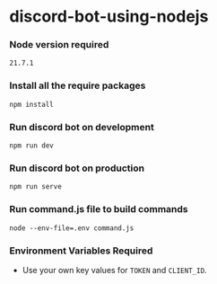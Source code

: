 # discord-bot-using-nodejs

### Node version required
`21.7.1`

### Install all the require packages
`npm install`

### Run discord bot on development
`npm run dev`

### Run discord bot on production
`npm run serve`

### Run command.js file to build commands
`node --env-file=.env command.js`

### Environment Variables Required
- Use your own key values for `TOKEN` and `CLIENT_ID`.
